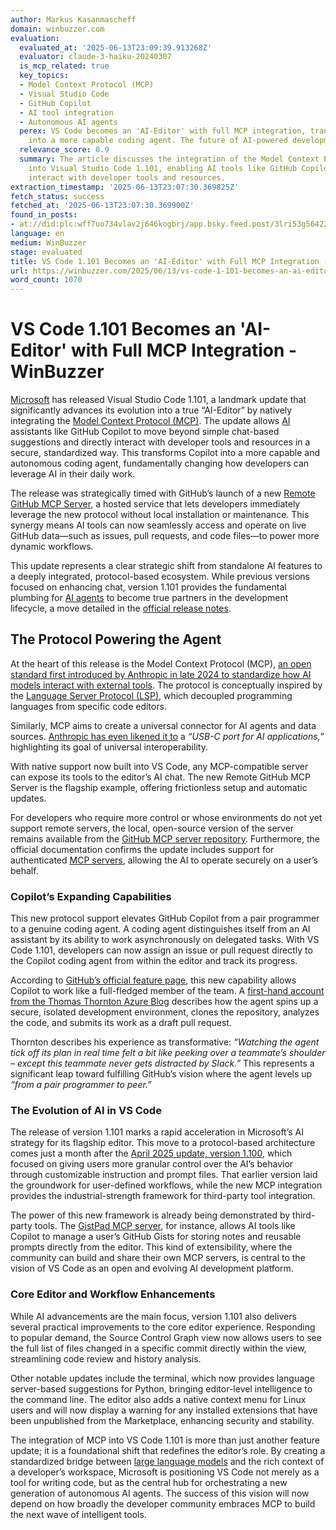 ```yaml
---
author: Markus Kasanmascheff
domain: winbuzzer.com
evaluation:
  evaluated_at: '2025-06-13T23:09:39.913268Z'
  evaluator: claude-3-haiku-20240307
  is_mcp_related: true
  key_topics:
  - Model Context Protocol (MCP)
  - Visual Studio Code
  - GitHub Copilot
  - AI tool integration
  - Autonomous AI agents
  perex: VS Code becomes an 'AI-Editor' with full MCP integration, transforming Copilot
    into a more capable coding agent. The future of AI-powered development is here!
  relevance_score: 0.9
  summary: The article discusses the integration of the Model Context Protocol (MCP)
    into Visual Studio Code 1.101, enabling AI tools like GitHub Copilot to directly
    interact with developer tools and resources.
extraction_timestamp: '2025-06-13T23:07:30.369825Z'
fetch_status: success
fetched_at: '2025-06-13T23:07:30.369900Z'
found_in_posts:
- at://did:plc:wff7uo734vlav2j646kogbrj/app.bsky.feed.post/3lri53g56422l
language: en
medium: WinBuzzer
stage: evaluated
title: VS Code 1.101 Becomes an 'AI-Editor' with Full MCP Integration - WinBuzzer
url: https://winbuzzer.com/2025/06/13/vs-code-1-101-becomes-an-ai-editor-with-full-mcp-integration-xcxwbn/
word_count: 1070
---
```


# VS Code 1.101 Becomes an 'AI-Editor' with Full MCP Integration - WinBuzzer

[Microsoft](https://winbuzzer.com/hub/microsoft/) has released Visual Studio Code 1.101, a landmark update that significantly advances its evolution into a true “AI-Editor” by natively integrating the [Model Context Protocol \(MCP\)](https://winbuzzer.com/ai/mcp-servers-and-tools/). The update allows [AI](https://winbuzzer.com/ai/) assistants like GitHub Copilot to move beyond simple chat-based suggestions and directly interact with developer tools and resources in a secure, standardized way. This transforms Copilot into a more capable and autonomous coding agent, fundamentally changing how developers can leverage AI in their daily work.

The release was strategically timed with GitHub’s launch of a new [Remote GitHub MCP Server](https://github.blog/changelog/2025-06-12-remote-github-mcp-server-is-now-available-in-public-preview/), a hosted service that lets developers immediately leverage the new protocol without local installation or maintenance. This synergy means AI tools can now seamlessly access and operate on live GitHub data—such as issues, pull requests, and code files—to power more dynamic workflows.

This update represents a clear strategic shift from standalone AI features to a deeply integrated, protocol-based ecosystem. While previous versions focused on enhancing chat, version 1.101 provides the fundamental plumbing for [AI agents](https://winbuzzer.com/ai/ai-agents/) to become true partners in the development lifecycle, a move detailed in the [official release notes](https://code.visualstudio.com/updates/v1_101).

## **The Protocol Powering the Agent**

At the heart of this release is the Model Context Protocol \(MCP\), [an open standard first introduced by Anthropic in late 2024 to standardize how AI models interact with external tools](https://winbuzzer.com/2024/11/25/anthropics-new-model-context-protocol-revolutionizes-ai-data-connectivity-xcxwbn/). The protocol is conceptually inspired by the [Language Server Protocol \(LSP\)](https://microsoft.github.io/language-server-protocol/), which decoupled programming languages from specific code editors.

Similarly, MCP aims to create a universal connector for AI agents and data sources. [Anthropic has even likened it to](https://www.anthropic.com/api/mcp) a _“USB-C port for AI applications,”_ highlighting its goal of universal interoperability.

With native support now built into VS Code, any MCP-compatible server can expose its tools to the editor’s AI chat. The new Remote GitHub MCP Server is the flagship example, offering frictionless setup and automatic updates.

For developers who require more control or whose environments do not yet support remote servers, the local, open-source version of the server remains available from the [GitHub MCP server repository](https://github.com/github/github-mcp-server). Furthermore, the official documentation confirms the update includes support for authenticated [MCP servers](https://winbuzzer.com/ai/mcp-servers-and-tools/), allowing the AI to operate securely on a user’s behalf.

### **Copilot’s Expanding Capabilities**

This new protocol support elevates GitHub Copilot from a pair programmer to a genuine coding agent. A coding agent distinguishes itself from an AI assistant by its ability to work asynchronously on delegated tasks. With VS Code 1.101, developers can now assign an issue or pull request directly to the Copilot coding agent from within the editor and track its progress.

According to [GitHub’s official feature page](https://github.com/features/copilot#coding-agent), this new capability allows Copilot to work like a full-fledged member of the team. A [first-hand account from the Thomas Thornton Azure Blog](https://thomasthornton.cloud/2025/06/12/github-copilot-coding-agent-first-impressions/) describes how the agent spins up a secure, isolated development environment, clones the repository, analyzes the code, and submits its work as a draft pull request.

Thornton describes his experience as transformative: _“Watching the agent tick off its plan in real time felt a bit like peeking over a teammate’s shoulder – except this teammate never gets distracted by Slack.”_ This represents a significant leap toward fulfilling GitHub’s vision where the agent levels up _“from a pair programmer to peer.”_

### **The Evolution of AI in VS Code**

The release of version 1.101 marks a rapid acceleration in Microsoft’s AI strategy for its flagship editor. This move to a protocol-based architecture comes just a month after the [April 2025 update, version 1.100](https://winbuzzer.com/2025/05/09/microsoft-releases-visual-studio-code-1-100-with-advanced-ai-chat-customization-xcxwbn/), which focused on giving users more granular control over the AI’s behavior through customizable instruction and prompt files. That earlier version laid the groundwork for user-defined workflows, while the new MCP integration provides the industrial-strength framework for third-party tool integration.

The power of this new framework is already being demonstrated by third-party tools. The [GistPad MCP server](https://github.com/lostintangent/gistpad-mcp), for instance, allows AI tools like Copilot to manage a user’s GitHub Gists for storing notes and reusable prompts directly from the editor. This kind of extensibility, where the community can build and share their own MCP servers, is central to the vision of VS Code as an open and evolving AI development platform.

### **Core Editor and Workflow Enhancements**

While AI advancements are the main focus, version 1.101 also delivers several practical improvements to the core editor experience. Responding to popular demand, the Source Control Graph view now allows users to see the full list of files changed in a specific commit directly within the view, streamlining code review and history analysis.

Other notable updates include the terminal, which now provides language server-based suggestions for Python, bringing editor-level intelligence to the command line. The editor also adds a native context menu for Linux users and will now display a warning for any installed extensions that have been unpublished from the Marketplace, enhancing security and stability.

The integration of MCP into VS Code 1.101 is more than just another feature update; it is a foundational shift that redefines the editor’s role. By creating a standardized bridge between [large language models](https://winbuzzer.com/ai/models/large-language-models/) and the rich context of a developer’s workspace, Microsoft is positioning VS Code not merely as a tool for writing code, but as the central hub for orchestrating a new generation of autonomous AI agents. The success of this vision will now depend on how broadly the developer community embraces MCP to build the next wave of intelligent tools.